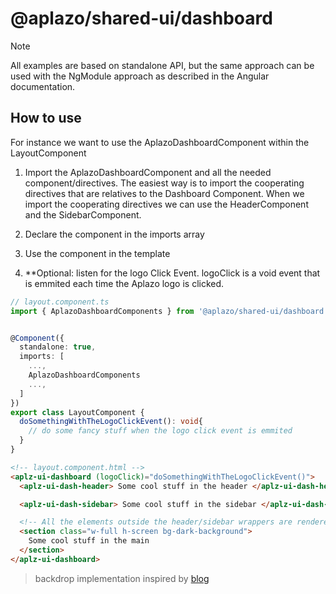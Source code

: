 # @aplazo/shared-ui/dashboard

> [!Note]
> All examples are based on standalone API, but the same approach can be used with the NgModule approach as described in the Angular documentation.

## How to use

For instance we want to use the AplazoDashboardComponent within the LayoutComponent

1. Import the AplazoDashboardComponent and all the needed component/directives. The easiest way is to import the cooperating directives that are relatives to the Dashboard Component. When we import the cooperating directives we can use the HeaderComponent and the SidebarComponent.

1. Declare the component in the imports array

1. Use the component in the template

1. \*\*Optional: listen for the logo Click Event. logoClick is a void event that is emmited each time the Aplazo logo is clicked.

```ts
// layout.component.ts
import { AplazoDashboardComponents } from '@aplazo/shared-ui/dashboard'; // note the "s" at the end of Components


@Component({
  standalone: true,
  imports: [
    ...,
    AplazoDashboardComponents
    ...,
  ]
})
export class LayoutComponent {
  doSomethingWithTheLogoClickEvent(): void{
    // do some fancy stuff when the logo click event is emmited
  }
}
```

```html
<!-- layout.component.html -->
<aplz-ui-dashboard (logoClick)="doSomethingWithTheLogoClickEvent()">
  <aplz-ui-dash-header> Some cool stuff in the header </aplz-ui-dash-header>

  <aplz-ui-dash-sidebar> Some cool stuff in the sidebar </aplz-ui-dash-sidebar>

  <!-- All the elements outside the header/sidebar wrappers are rendered as a part of the main section-->
  <section class="w-full h-screen bg-dark-background">
    Some cool stuff in the main
  </section>
</aplz-ui-dashboard>
```

> backdrop implementation inspired by
> [blog](https://www.bennadel.com/blog/3737-rendering-a-templateref-as-a-child-of-the-body-element-in-angular-9-0-0-rc-5.htm)

